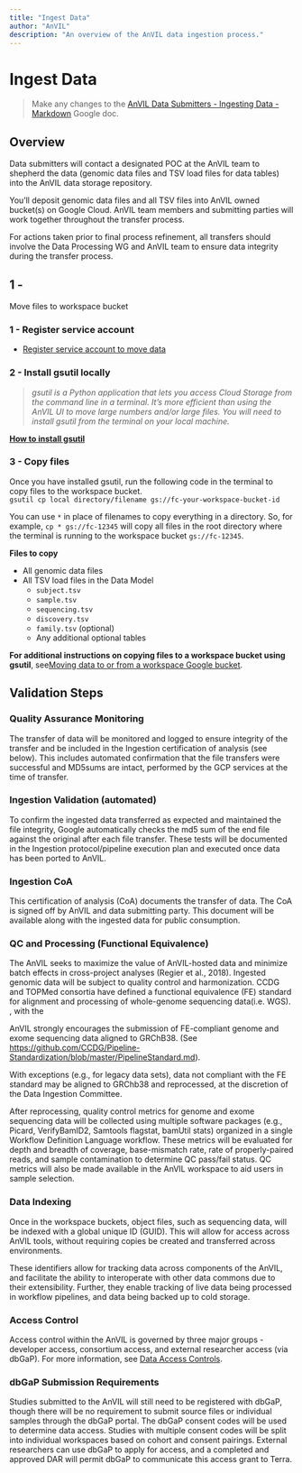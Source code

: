 ```yaml
---
title: "Ingest Data"
author: "AnVIL"
description: "An overview of the AnVIL data ingestion process."
---
```


# Ingest Data

> Make any changes to the [AnVIL Data Submitters - Ingesting Data - Markdown](https://docs.google.com/document/d/1khl9xQhlqwwy65W7405iE4k6aKHGj7MtR4bfFvUNEoQ/edit) Google doc.

## Overview
Data submitters will contact a designated POC at the AnVIL team to shepherd the data (genomic data files and TSV load files for data tables) into the AnVIL data storage repository.

You’ll deposit genomic data files and all TSV files into AnVIL owned bucket(s) on Google Cloud. AnVIL team members and submitting parties will work together throughout the transfer process.

For actions taken prior to final process refinement, all transfers should involve the Data Processing WG and AnVIL team to ensure data integrity during the transfer process.

## 1 -

Move files to workspace bucket

### 1 - Register service account
- [Register service account to move data](https://github.com/broadinstitute/firecloud-tools/tree/master/scripts/register_service_account)

### 2 - Install gsutil locally
> *gsutil is a Python application that lets you access Cloud Storage from the command line in a terminal. It’s more efficient than using the AnVIL UI to move large numbers and/or large files. You will need to install gsutil from the terminal on your local machine.*

**[How to install gsutil](https://cloud.google.com/sdk/docs/install)**

### 3 - Copy files
Once you have installed gsutil, run the following code in the terminal to copy files to the workspace bucket.   
`gsutil cp local directory/filename gs://fc-your-workspace-bucket-id`

You can use `*` in place of filenames to copy everything in a directory. So, for example, `cp * gs://fc-12345` will copy all files in the root directory where the terminal is running to the workspace bucket `gs://fc-12345`.

**Files to copy**
- All genomic data files
- All TSV load files in the Data Model
    - `subject.tsv`
    - `sample.tsv`
    - `sequencing.tsv`
    - `discovery.tsv`
    - `family.tsv` (optional)
    - Any additional optional tables

**For additional instructions on copying files to a workspace bucket using gsutil**, see[Moving data to or from a  workspace Google bucket](https://support.terra.bio/hc/en-us/articles/360024056512-Moving-data-to-from-a-workspace-or-external-Google-bucket-).

## Validation Steps

### Quality Assurance Monitoring
The transfer of data will be monitored and logged to ensure integrity of the transfer and be included in the Ingestion certification of analysis (see below).  This includes automated confirmation that the file transfers were successful and MD5sums are intact, performed by the GCP services at the time of transfer.

### Ingestion Validation (automated)
To confirm the ingested data transferred as expected and maintained the file integrity, Google automatically checks the md5 sum of the end file against the original after each file transfer.  These tests will be documented in the Ingestion protocol/pipeline execution plan and executed once data has been ported to AnVIL.

### Ingestion CoA
This certification of analysis (CoA) documents the transfer of data. The CoA is signed off by AnVIL and data submitting party. This document will be available along with the ingested data for public consumption.

### QC and Processing (Functional Equivalence)
The AnVIL seeks to maximize the value of AnVIL-hosted data and minimize batch effects in cross-project analyses (Regier et al., 2018). Ingested genomic data will be subject to quality control and harmonization.  CCDG and TOPMed consortia have defined a functional equivalence (FE) standard for alignment and processing of whole-genome sequencing data(i.e.  WGS). , with the

AnVIL strongly encourages the submission of FE-compliant genome and exome sequencing data aligned to GRChB38. (See <https://github.com/CCDG/Pipeline-Standardization/blob/master/PipelineStandard.md>).

With exceptions (e.g., for legacy data sets), data not compliant with the FE standard may be aligned to GRChb38 and reprocessed, at the discretion of the Data Ingestion Committee.

After reprocessing, quality control metrics for genome and exome sequencing data will be collected using multiple software packages (e.g., Picard, VerifyBamID2, Samtools flagstat, bamUtil stats) organized in a single Workflow Definition Language workflow. These metrics will be evaluated for depth and breadth of coverage, base-mismatch rate, rate of properly-paired reads, and sample contamination to determine QC pass/fail status. QC metrics will also be made available in the AnVIL workspace to aid users in sample selection.

### Data Indexing
Once in the workspace buckets, object files, such as sequencing data, will be indexed with a global unique ID (GUID). This will allow for access across AnVIL tools, without requiring copies be created and transferred across environments.

These identifiers allow for tracking data across components of the AnVIL, and facilitate the ability to interoperate with other data commons due to their extensibility. Further, they enable tracking of live data being processed in workflow pipelines, and data being backed up to cold storage.

### Access Control
Access control within the AnVIL is governed by three major groups - developer access, consortium access, and external researcher access (via dbGaP). For more information, see [Data Access Controls](/learn/accessing-data/data-access-controls).

### dbGaP Submission Requirements
Studies submitted to the AnVIL will still need to be registered with dbGaP, though there will be no requirement to submit source files or individual samples through the dbGaP portal. The dbGaP consent codes will be used to determine data access. Studies with multiple consent codes will be split into individual workspaces based on cohort and consent pairings. External researchers can use dbGaP to apply for access, and a completed and approved DAR will permit dbGaP to communicate this access grant to Terra.


